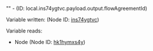 "" - (ID: local.ins74ygtvc.payload.output.flowAgreementId)

Variable written:
 (Node ID: [ins74ygtvc](../nodes/ins74ygtvc.md))

Variable reads:
* Node (Node ID: [hk1hymxs4y](../nodes/hk1hymxs4y.md))
